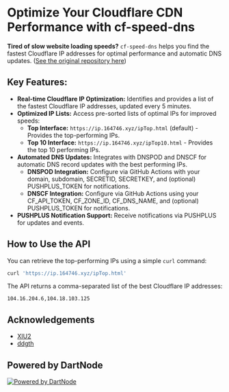 # Optimize Your Cloudflare CDN Performance with cf-speed-dns

**Tired of slow website loading speeds?** `cf-speed-dns` helps you find the fastest Cloudflare IP addresses for optimal performance and automatic DNS updates.  ([See the original repository here](https://github.com/ZhiXuanWang/cf-speed-dns))

## Key Features:

*   **Real-time Cloudflare IP Optimization:**  Identifies and provides a list of the fastest Cloudflare IP addresses, updated every 5 minutes.
*   **Optimized IP Lists:** Access pre-sorted lists of optimal IPs for improved speeds:
    *   **Top Interface:**  `https://ip.164746.xyz/ipTop.html` (default) - Provides the top-performing IPs.
    *   **Top 10 Interface:** `https://ip.164746.xyz/ipTop10.html` - Provides the top 10 performing IPs.
*   **Automated DNS Updates:** Integrates with DNSPOD and DNSCF for automatic DNS record updates with the best performing IPs.
    *   **DNSPOD Integration:** Configure via GitHub Actions with your domain, subdomain, SECRETID, SECRETKEY, and (optional) PUSHPLUS_TOKEN for notifications.
    *   **DNSCF Integration:** Configure via GitHub Actions using your CF\_API\_TOKEN, CF\_ZONE\_ID, CF\_DNS\_NAME, and (optional) PUSHPLUS\_TOKEN for notifications.
*   **PUSHPLUS Notification Support:**  Receive notifications via PUSHPLUS for updates and events.

## How to Use the API

You can retrieve the top-performing IPs using a simple `curl` command:

```bash
curl 'https://ip.164746.xyz/ipTop.html'
```

The API returns a comma-separated list of the best Cloudflare IP addresses:

```
104.16.204.6,104.18.103.125
```

## Acknowledgements

*   [XIU2](https://github.com/XIU2/CloudflareSpeedTest)
*   [ddgth](https://github.com/ddgth/cf2dns)

## Powered by DartNode
[![Powered by DartNode](https://dartnode.com/branding/DN-Open-Source-sm.png)](https://dartnode.com "Powered by DartNode - Free VPS for Open Source")